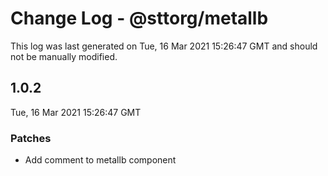 # Change Log - @sttorg/metallb

This log was last generated on Tue, 16 Mar 2021 15:26:47 GMT and should not be manually modified.

## 1.0.2
Tue, 16 Mar 2021 15:26:47 GMT

### Patches

- Add comment to metallb component

